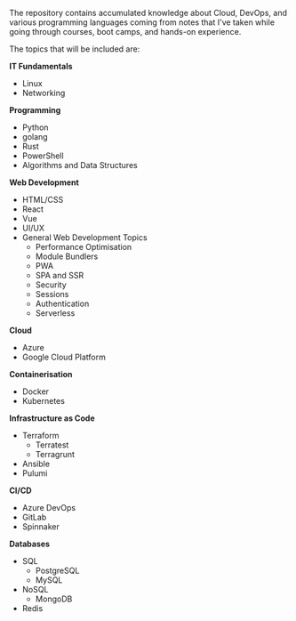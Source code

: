 The repository contains accumulated knowledge about Cloud, DevOps, and various programming languages coming from notes that I've taken while going through courses, boot camps, and hands-on experience.

The topics that will be included are:

**IT Fundamentals**

- Linux
- Networking

**Programming**

- Python
- golang
- Rust
- PowerShell
- Algorithms and Data Structures

**Web Development**

- HTML/CSS
- React
- Vue
- UI/UX
- General Web Development Topics
  - Performance Optimisation
  - Module Bundlers
  - PWA
  - SPA and SSR
  - Security
  - Sessions
  - Authentication
  - Serverless

**Cloud**

- Azure
- Google Cloud Platform

**Containerisation**

- Docker
- Kubernetes

**Infrastructure as Code**

- Terraform
  - Terratest
  - Terragrunt
- Ansible
- Pulumi

**CI/CD**

- Azure DevOps
- GitLab
- Spinnaker

**Databases**

- SQL
  - PostgreSQL
  - MySQL
- NoSQL
  - MongoDB
- Redis
